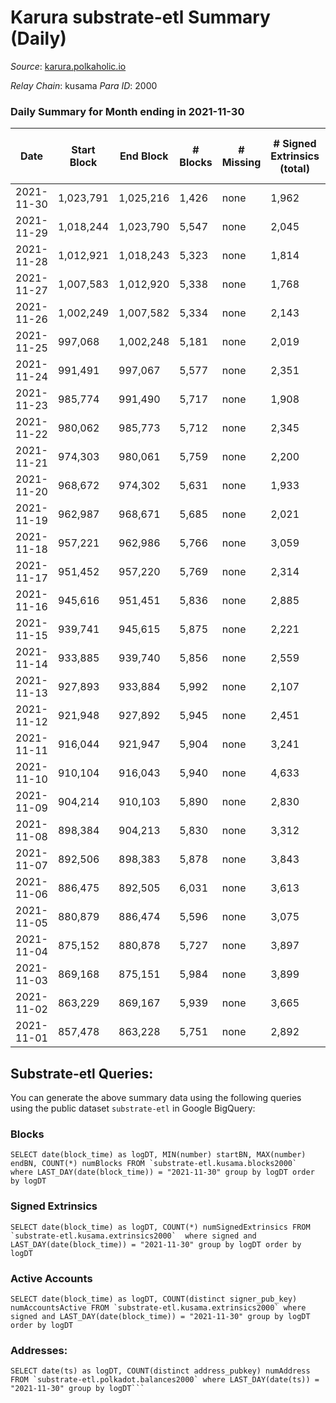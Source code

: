 # Karura substrate-etl Summary (Daily)

_Source_: [karura.polkaholic.io](https://karura.polkaholic.io)

*Relay Chain*: kusama
*Para ID*: 2000



### Daily Summary for Month ending in 2021-11-30


| Date | Start Block | End Block | # Blocks | # Missing | # Signed Extrinsics (total) | # Active Accounts | # Addresses with Balances | # Events | # Transfers | # XCM Transfers In | # XCM Transfers Out |
| ---- | ----------- | --------- | -------- | --------- | --------------------------- | ----------------- | ------------------------- | -------- | ----------- | ------------------ | ------------------- |
| 2021-11-30 | 1,023,791 | 1,025,216 | 1,426 | none  | 1,962 | 346 | 68,244 | 24,551 | 3,419 ($15,691,613.43) | 103 ($3,928,290.71) | 188 ($837,948.26) |
| 2021-11-29 | 1,018,244 | 1,023,790 | 5,547 | none  | 2,045 | 391 | 68,222 | 55,088 | 7,669 ($25,841,632.72) | 167 ($5,432,501.51) | 231 ($8,384,632.01) |
| 2021-11-28 | 1,012,921 | 1,018,243 | 5,323 | none  | 1,814 | 300 | 68,183 | 52,233 | 7,531 ($2,857,991.03) | 110 ($915,180.40) | 158 ($834,161.74) |
| 2021-11-27 | 1,007,583 | 1,012,920 | 5,338 | none  | 1,768 | 343 | 68,161 | 52,279 | 7,455 ($2,683,332.38) | 98 ($212,547.03) | 167 ($563,618.07) |
| 2021-11-26 | 1,002,249 | 1,007,582 | 5,334 | none  | 2,143 | 350 | 68,134 | 54,948 | 8,177 ($9,893,708.78) | 195 ($1,545,252.09) | 203 ($721,429.16) |
| 2021-11-25 | 997,068 | 1,002,248 | 5,181 | none  | 2,019 | 347 | 68,110 | 52,508 | 7,517 ($7,836,734.44) | 179 ($833,959.33) | 248 ($3,253,814.59) |
| 2021-11-24 | 991,491 | 997,067 | 5,577 | none  | 2,351 | 360 | 68,080 | 56,830 | 8,403 ($8,535,867.00) | 163 ($820,706.22) | 164 ($2,539,610.76) |
| 2021-11-23 | 985,774 | 991,490 | 5,717 | none  | 1,908 | 347 | 68,045 | 55,781 | 7,936 ($2,758,594.06) | 140 ($467,128.26) | 165 ($875,603.68) |
| 2021-11-22 | 980,062 | 985,773 | 5,712 | none  | 2,345 | 409 | 68,030 | 57,992 | 8,460 ($11,618,419.53) | 167 ($1,546,993.50) | 171 ($7,868,132.71) |
| 2021-11-21 | 974,303 | 980,061 | 5,759 | none  | 2,200 | 386 | 67,999 | 57,198 | 8,266 ($4,988,305.52) | 139 ($622,156.43) | 190 ($1,154,400.26) |
| 2021-11-20 | 968,672 | 974,302 | 5,631 | none  | 1,933 | 334 | 67,969 | 54,790 | 7,681 ($9,562,478.72) | 122 ($3,787,794.34) | 166 ($336,719.10) |
| 2021-11-19 | 962,987 | 968,671 | 5,685 | none  | 2,021 | 378 | 67,945 | 55,744 | 7,878 ($9,227,986.18) | 104 ($3,246,208.80) | 191 ($970,409.87) |
| 2021-11-18 | 957,221 | 962,986 | 5,766 | none  | 3,059 | 461 | 67,915 | 63,379 | 9,781 ($23,699,962.40) | 271 ($4,714,753.72) | 269 ($7,011,757.39) |
| 2021-11-17 | 951,452 | 957,220 | 5,769 | none  | 2,314 | 382 |  | 57,913 | 8,214 ($12,664,101.07) | 153 ($2,362,447.47) | 182 ($1,965,262.13) |
| 2021-11-16 | 945,616 | 951,451 | 5,836 | none  | 2,885 | 463 | 67,861 | 61,821 | 9,114 ($12,421,877.08) | 247 ($1,431,069.01) | 193 ($1,305,456.84) |
| 2021-11-15 | 939,741 | 945,615 | 5,875 | none  | 2,221 | 373 | 67,853 | 57,744 | 8,074 ($4,456,439.60) | 92 ($1,057,904.54) | 167 ($1,420,161.87) |
| 2021-11-14 | 933,885 | 939,740 | 5,856 | none  | 2,559 | 521 | 67,812 | 59,585 | 8,432 ($4,134,192.87) | 96 ($477,144.76) | 238 ($1,201,599.11) |
| 2021-11-13 | 927,893 | 933,884 | 5,992 | none  | 2,107 | 366 | 67,786 | 57,990 | 8,174 ($3,682,794.18) | 85 ($792,473.87) | 151 ($519,864.41) |
| 2021-11-12 | 921,948 | 927,892 | 5,945 | none  | 2,451 | 414 | 67,757 | 59,936 | 8,453 ($16,928,631.51) | 176 ($5,288,305.55) | 243 ($3,709,192.48) |
| 2021-11-11 | 916,044 | 921,947 | 5,904 | none  | 3,241 | 493 | 67,727 | 64,287 | 9,664 ($19,694,320.01) | 194 ($5,822,762.97) | 305 ($1,400,699.32) |
| 2021-11-10 | 910,104 | 916,043 | 5,940 | none  | 4,633 | 522 | 67,684 | 62,130 | 11,380 ($63,886,532.93) | 298 ($3,844,702.88) | 372 ($8,517,551.78) |
| 2021-11-09 | 904,214 | 910,103 | 5,890 | none  | 2,830 | 471 | 67,645 | 50,770 | 8,989 ($7,438,985.15) | 170 ($1,397,966.28) | 237 ($1,323,246.28) |
| 2021-11-08 | 898,384 | 904,213 | 5,830 | none  | 3,312 | 599 | 67,603 | 52,758 | 9,318 ($8,391,660.76) | 135 ($650,096.32) | 271 ($961,815.96) |
| 2021-11-07 | 892,506 | 898,383 | 5,878 | none  | 3,843 | 753 | 67,553 | 57,043 | 10,150 ($16,000,493.69) | 283 ($795,856.00) | 426 ($5,943,765.96) |
| 2021-11-06 | 886,475 | 892,505 | 6,031 | none  | 3,613 | 660 | 67,495 | 55,733 | 9,829 ($10,245,611.07) | 143 ($934,488.51) | 403 ($4,025,032.46) |
| 2021-11-05 | 880,879 | 886,474 | 5,596 | none  | 3,075 | 540 | 67,458 | 49,757 | 8,779 ($7,592,326.78) | 125 ($1,033,821.72) | 241 ($2,881,209.42) |
| 2021-11-04 | 875,152 | 880,878 | 5,727 | none  | 3,897 | 642 | 67,403 | 55,134 | 10,185 ($9,962,062.43) | 214 ($1,818,924.47) | 258 ($2,289,618.50) |
| 2021-11-03 | 869,168 | 875,151 | 5,984 | none  | 3,899 | 635 | 67,335 | 57,910 | 10,611 ($8,858,695.85) | 198 ($1,115,432.06) | 379 ($1,861,073.62) |
| 2021-11-02 | 863,229 | 869,167 | 5,939 | none  | 3,665 | 646 | 67,274 | 55,335 | 10,067 ($6,620,810.52) | 119 ($634,437.18) | 287 ($1,401,650.62) |
| 2021-11-01 | 857,478 | 863,228 | 5,751 | none  | 2,892 | 488 | 67,234 | 49,399 | 8,675 ($4,175,551.99) | 70 ($264,628.04) | 196 ($2,272,697.52) |

## Substrate-etl Queries:
You can generate the above summary data using the following queries using the public dataset `substrate-etl` in Google BigQuery:


### Blocks
```
SELECT date(block_time) as logDT, MIN(number) startBN, MAX(number) endBN, COUNT(*) numBlocks FROM `substrate-etl.kusama.blocks2000`  where LAST_DAY(date(block_time)) = "2021-11-30" group by logDT order by logDT
```


### Signed Extrinsics
```
SELECT date(block_time) as logDT, COUNT(*) numSignedExtrinsics FROM `substrate-etl.kusama.extrinsics2000`  where signed and LAST_DAY(date(block_time)) = "2021-11-30" group by logDT order by logDT
```


### Active Accounts
```
SELECT date(block_time) as logDT, COUNT(distinct signer_pub_key) numAccountsActive FROM `substrate-etl.kusama.extrinsics2000` where signed and LAST_DAY(date(block_time)) = "2021-11-30" group by logDT order by logDT
```


### Addresses:
```
SELECT date(ts) as logDT, COUNT(distinct address_pubkey) numAddress FROM `substrate-etl.polkadot.balances2000` where LAST_DAY(date(ts)) = "2021-11-30" group by logDT```

